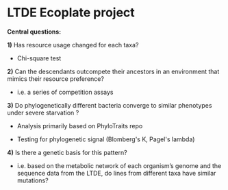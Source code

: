 # LTDE Ecoplate project

**Central questions:**

**1)** Has resource usage changed for each taxa?

  - Chi-square test

**2)** Can the descendants outcompete their ancestors in an environment that mimics their resource preference?

- i.e. a series of competition assays

**3)** Do phylogenetically different bacteria converge to similar phenotypes under severe starvation ?

- Analysis primarily based on PhyloTraits repo

- Testing for phylogenetic signal (Blomberg's K, Pagel's lambda)

**4)** Is there a genetic basis for this pattern?

- i.e. based on the metabolic network of each organism’s genome  and the sequence data from the LTDE, do lines from different taxa have similar mutations?
